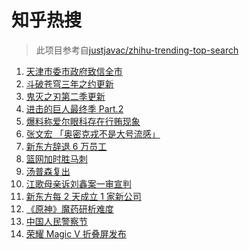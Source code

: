 # 知乎热搜

> 此项目参考自[justjavac/zhihu-trending-top-search](https://github.com/justjavac/zhihu-trending-top-search/blob/main/utils.ts)

<!-- BEGIN -->
  <!-- 最后更新时间:Mon Jan 10 2022 22:10:50 GMT+0000 (Coordinated Universal Time) -->
  1. [天津市委市政府致信全市](https://www.zhihu.com/search?q=天津疫情)
1. [斗破苍穹三年之约更新](https://www.zhihu.com/search?q=斗破苍穹三年之约)
1. [鬼灭之刃第二季更新](https://www.zhihu.com/search?q=鬼灭之刃)
1. [进击的巨人最终季 Part.2](https://www.zhihu.com/search?q=进击的巨人)
1. [爆料称爱尔眼科存在行贿现象](https://www.zhihu.com/search?q=爱尔眼科)
1. [张文宏 「奥密克戎不是大号流感」](https://www.zhihu.com/search?q=奥密克戎)
1. [新东方辞退 6 万员工](https://www.zhihu.com/search?q=新东方辞退员工)
1. [篮网加时胜马刺](https://www.zhihu.com/search?q=篮网)
1. [汤普森复出](https://www.zhihu.com/search?q=汤普森复出)
1. [江歌母亲诉刘鑫案一审宣判](https://www.zhihu.com/search?q=江歌案)
1. [新东方每 2 天成立 1 家新公司](https://www.zhihu.com/search?q=新东方)
1. [《原神》魔药研析难度](https://www.zhihu.com/search?q=原神)
1. [中国人民警察节](https://www.zhihu.com/search?q=中国人民警察节)
1. [荣耀 Magic V 折叠屏发布](https://www.zhihu.com/search?q=荣耀折叠屏)
  <!-- END -->